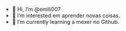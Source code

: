 - 👋 Hi, I’m @emili007
- 👀 I’m interested em aprender novas coisas.
- 🌱 I’m currently learning a mexer no Github.

<!---
emili007/emili007 is a ✨ special ✨ repository because its `README.md` (this file) appears on your GitHub profile.
You can click the Preview link to take a look at your changes.
--->
